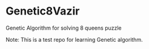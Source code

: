 # Genetic8Vazir
Genetic Algorithm for solving 8 queens puzzle

Note: This is a test repo for learning Genetic algorithm.